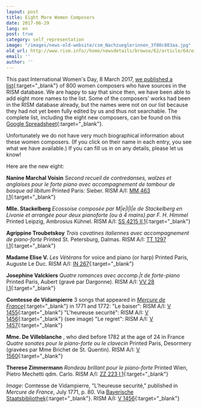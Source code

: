 ```yaml
---
layout: post
title: Eight More Women Composers
date: 2017-06-29
lang: en
post: true
category: self_representation
image: "/images/news-old-website/csm_Nachzueglerinnen_3f80c883aa.jpg"
old_url: http://www.rism.info//home/newsdetails/browse/62/article/64/eight-more-women-composers.html
email: ''
author: ''
---
```



This past International Women's Day, 8 March 2017, [we published a list](/events/2017/03/08/international-womens-day-women-composers-in.html){:target="_blank"} of 800 women composers who have sources in the RISM database. We are happy to say that since then, we have been able to add eight more names to the list. Some of the composers' works had been in the RISM database already, but the names were not on our list because they had not yet been fully edited by us and thus not searchable. The complete list, including the eight new composers, can be found on this [Google Spreadsheet](https://docs.google.com/spreadsheets/d/1CsgG08vTu8wL8_K7EDNMlJ7QG904qEwy4vpkvrPBp6g/edit?usp=sharing){:target="_blank"}.

Unfortunately we do not have very much biographical information about these women composers. (If you click on their name in each entry, you see what we have available.) If you can fill us in on any details, please let us know!

Here are the new eight:

**Nanine Marchal Voisin**
_Second recueil de contredanses, walzes et anglaises pour le forte piano avec accompagnement de tambour de basque ad libitum_
Printed Paris: Sieber. RISM A/I: [MM 463 I,1](https://opac.rism.info/search?id=00000991000146){:target="_blank"}

**Mlle. Stackelberg**
_Ecossoise composée par M|e|l|l|e de Stackelberg en Livonie et arrangée pour deux pianoforte (ou à 4 mains) par F. H. Himmel_
Printed Leipzig, Ambrosius Kühnel. RISM A/I: [SS 4215 II,1](https://opac.rism.info/search?id=00000991002772){:target="_blank"}

**Agrippine Troubetskoy**
_Trois cavatines italiennes avec accompagnement de piano-forte_
Printed St. Petersburg, Dalmas. RISM A/I: [TT 1297 I,1](https://opac.rism.info/search?id=00000991004436){:target="_blank"}

**Madame Elise V.**
_Les Vétérans_ for voice and piano (or harp)
Printed Paris, Auguste Le Duc. RISM A/I: [IN 267](https://opac.rism.info/search?id=00000990073128){:target="_blank"}

**Josephine Valckiers**
_Quatre romances avec accomp.|t de forte-piano_
Printed Paris, Aubert (gravé par Dargonne). RISM A/I: [VV 28 I,1](https://opac.rism.info/search?id=00000991004815){:target="_blank"}

**Comtesse de Vidampierre**
3 songs that appeared in [_Mercure de France_](http://gazetier-universel.gazettes18e.fr/periodique/mercure-de-france-1-1724-1778){:target="_blank"} in 1771 and 1772:
"Le baiser": RISM A/I: [V 1455](https://opac.rism.info/search?id=00000990066465){:target="_blank"}
"L'heureuse securité": RISM A/I: [V 1456](https://opac.rism.info/search?id=00000990066466){:target="_blank"} (see image)
"Le regret": RISM A/I: [V 1457](https://opac.rism.info/search?id=00000990066467){:target="_blank"}

**Mme. De Villeblanche** , who died before 1782 at the age of 24 in France
_Quatre sonates pour le piano-forte ou le clavecin_
Printed Paris, Desormery (gravées par Mme Brichet de St. Quentin). RISM A/I: [V 1560](https://opac.rism.info/search?id=00000990066570){:target="_blank"}

**Therese Zimmermann**
_Rondeau brillant pour le piano-forte_
Printed Wien, Pietro Mechetti qdm. Carlo. RISM A/I: [ZZ 223 I,1](https://opac.rism.info/search?id=00000991007438){:target="_blank"}



_Image_: Comtesse de Vidampierre, "L'heureuse securité," published in _Mercure de France_, July 1771, p. 80. Via [Bayerische Staatsbibliothek](http://www.mdz-nbn-resolving.de/urn/resolver.pl?urn=urn:nbn:de:bvb:12-bsb10407393-8){:target="_blank"}. RISM A/I: [V 1456](https://opac.rism.info/search?id=00000990066466){:target="_blank"}



